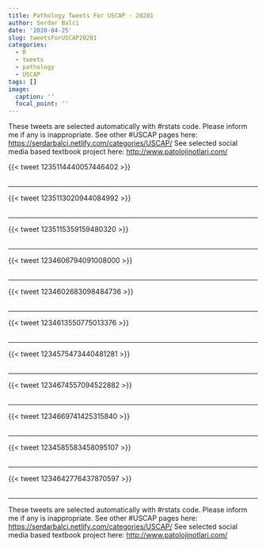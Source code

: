 ```yaml
---
title: Pathology Tweets For USCAP - 20201
author: Serdar Balci
date: '2020-04-25'
slug: tweetsForUSCAP20201
categories:
  - R
  - tweets
  - pathology
  - USCAP
tags: []
image:
  caption: ''
  focal_point: ''
---
```



These tweets are selected automatically with #rstats code. Please inform me if any is inappropriate.
See other #USCAP pages here: https://serdarbalci.netlify.com/categories/USCAP/ 
See selected social media based textbook project here: http://www.patolojinotlari.com/

{{< tweet 1235114440057446402 >}}
<br>
<br>
<hr>
{{< tweet 1235113020944084992 >}}
<br>
<br>
<hr>
{{< tweet 1235115359159480320 >}}
<br>
<br>
<hr>
{{< tweet 1234606794091008000 >}}
<br>
<br>
<hr>
{{< tweet 1234602683098484736 >}}
<br>
<br>
<hr>
{{< tweet 1234613550775013376 >}}
<br>
<br>
<hr>
{{< tweet 1234575473440481281 >}}
<br>
<br>
<hr>
{{< tweet 1234674557094522882 >}}
<br>
<br>
<hr>
{{< tweet 1234669741425315840 >}}
<br>
<br>
<hr>
{{< tweet 1234585583458095107 >}}
<br>
<br>
<hr>
{{< tweet 1234642776437870597 >}}
<br>
<br>
<hr>


These tweets are selected automatically with #rstats code. Please inform me if any is inappropriate.
See other #USCAP pages here: https://serdarbalci.netlify.com/categories/USCAP/ 
See selected social media based textbook project here: http://www.patolojinotlari.com/
